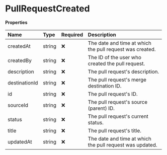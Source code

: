 # PullRequestCreated

**Properties**

| Name          | Type   | Required | Description                                              |
| :------------ | :----- | :------- | :------------------------------------------------------- |
| createdAt     | string | ❌       | The date and time at which the pull request was created. |
| createdBy     | string | ❌       | The ID of the user who created the pull request.         |
| description   | string | ❌       | The pull request's description.                          |
| destinationId | string | ❌       | The pull request's merge destination ID.                 |
| id            | string | ❌       | The pull request's ID.                                   |
| sourceId      | string | ❌       | The pull request's source (parent) ID.                   |
| status        | string | ❌       | The pull request's current status.                       |
| title         | string | ❌       | The pull request's title.                                |
| updatedAt     | string | ❌       | The date and time at which the pull request was updated. |

<!-- This file was generated by liblab | https://liblab.com/ -->
